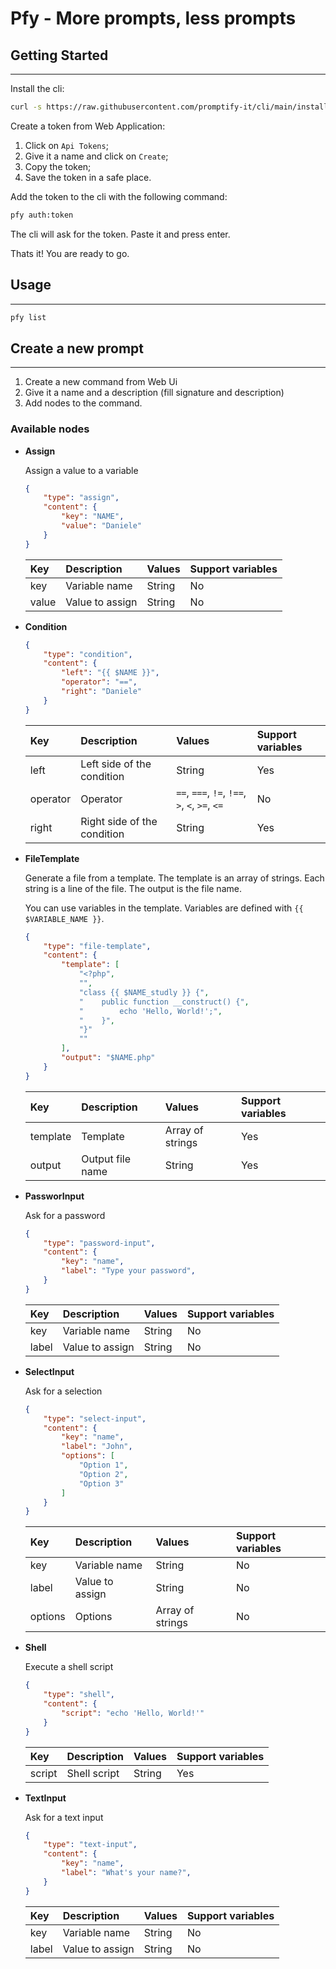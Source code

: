 # Pfy - More prompts, less prompts

## Getting Started

---

Install the cli:

```bash
curl -s https://raw.githubusercontent.com/promptify-it/cli/main/installer.sh | bash
```

Create a token from Web Application:

1. Click on `Api Tokens`;
2. Give it a name and click on `Create`;
3. Copy the token;
4. Save the token in a safe place.

Add the token to the cli with the following command:

```bash
pfy auth:token
```

The cli will ask for the token. Paste it and press enter.

Thats it! You are ready to go.

## Usage

---

```bash
pfy list
```


## Create a new prompt

---

1. Create a new command from Web Ui
2. Give it a name and a description (fill signature and description)
3. Add nodes to the command.

### Available nodes

- **Assign**

    Assign a value to a variable
    
    ```json
    {
        "type": "assign",
        "content": {
            "key": "NAME",
            "value": "Daniele"
        }
    }
    ```

    | Key | Description | Values | Support variables |
    |:----|:----------- | :------| :----------------- |
    | key | Variable name | String | No |
    | value | Value to assign | String | No |

- **Condition**
    
    ```json
    {
        "type": "condition",
        "content": {
            "left": "{{ $NAME }}",
            "operator": "==",
            "right": "Daniele"
        }
    }
    ```

    | Key | Description | Values | Support variables |
    |:----|:----------- | :------| :----------------- |
    | left | Left side of the condition | String | Yes |
    | operator | Operator | `==`, `===`, `!=`, `!==`, `>`, `<`, `>=`, `<=` | No |
    | right | Right side of the condition | String | Yes |


- **FileTemplate**
  
    Generate a file from a template.
    The template is an array of strings.
    Each string is a line of the file. The output is the file name.

    You can use variables in the template. Variables are defined with `{{ $VARIABLE_NAME }}`.

    ```json
    {
        "type": "file-template",
        "content": {
            "template": [
                "<?php",
                "",
                "class {{ $NAME_studly }} {",
                "    public function __construct() {",
                "        echo 'Hello, World!';",
                "    }",
                "}"
                ""
            ],
            "output": "$NAME.php"
        }
    }
    ```

    | Key | Description | Values | Support variables |
    |:----|:----------- | :------| :----------------- |
    | template | Template | Array of strings | Yes |
    | output | Output file name | String | Yes |


- **PassworInput**

    Ask for a password

    ```json
    {
        "type": "password-input",
        "content": {
            "key": "name",
            "label": "Type your password",
        }
    }
    ```

    | Key | Description | Values | Support variables |
    |:----|:----------- | :------| :----------------- |
    | key | Variable name | String | No |
    | label | Value to assign | String | No |

- **SelectInput**

    Ask for a selection

    ```json
    {
        "type": "select-input",
        "content": {
            "key": "name",
            "label": "John",
            "options": [
                "Option 1",
                "Option 2",
                "Option 3"
            ]
        }
    }
    ```

    | Key | Description | Values | Support variables |
    |:----|:----------- | :------| :----------------- |
    | key | Variable name | String | No |
    | label | Value to assign | String | No |
    | options | Options | Array of strings | No |

- **Shell**

    Execute a shell script

    ```json
    {
        "type": "shell",
        "content": {
            "script": "echo 'Hello, World!'"
        }
    }
    ```

    | Key | Description | Values | Support variables |
    |:----|:----------- | :------| :----------------- |
    | script | Shell script | String | Yes |


- **TextInput**

    Ask for a text input

    ```json
    {
        "type": "text-input",
        "content": {
            "key": "name",
            "label": "What's your name?",
        }
    }
    ```

    | Key | Description | Values | Support variables |
    |:----|:----------- | :------| :----------------- |
    | key | Variable name | String | No |
    | label | Value to assign | String | No |



[def]: #pfy---more-prompts-less-prompts
